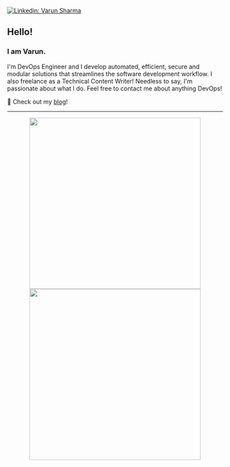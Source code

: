 [![Linkedin: Varun Sharma](https://img.shields.io/badge/Varun-0077B5?style=for-the-badge&logo=linkedin&logoColor=white/)](https://www.linkedin.com/in/varun-sharma-240031195/)

## Hello!
### I am Varun.
I'm DevOps Engineer and I develop automated, efficient, secure and modular solutions that streamlines the software development workflow. I also freelance as a Technical Content Writer! Needless to say, I'm passionate about what I do. Feel free to contact me about anything DevOps!

👋 Check out my [blog](https://varxn.hashnode.dev/)!

---
<p align = "center">
  <img src = "https://github-readme-stats.vercel.app/api?username=varxnnn&show_icons=true&theme=bear" width = 400>
  <img src = "https://github-readme-streak-stats.herokuapp.com?user=varxnnn&theme=dark&hide_border=true" width = 400>
</p>
